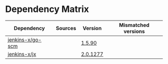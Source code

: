 # Dependency Matrix

Dependency | Sources | Version | Mismatched versions
---------- | ------- | ------- | -------------------
[jenkins-x/go-scm](https://github.com/jenkins-x/go-scm) |  | [1.5.90]() | 
[jenkins-x/jx](https://github.com/jenkins-x/jx) |  | [2.0.1277](https://github.com/jenkins-x/jx/releases/tag/v2.0.1277) | 
